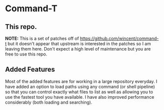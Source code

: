 # Command-T

## This repo.

**NOTE:** This is a set of patches off of https://github.com/wincent/command-t but it doesn't appear that upstream is interested in the patches so I am leaving them here. Don't expect a high level of maintenance but you are free to use this repo.

## Added Features

Most of the added features are for working in a large repository everyday. I have added an option to load paths using any command (or shell pipeline) so that you can control exactly what files to list as well as allowing you to use the fastest tool you have available. I have also improved performance considerably (both loading and searching).
